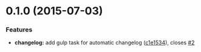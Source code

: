 <a name="0.1.0"></a>
# 0.1.0 (2015-07-03)


### Features

* **changelog:** add gulp task for automatic changelog ([c1e1534](https://github.com/gitawego/semantic-release-gitflow/commit/c1e1534)), closes [#2](https://github.com/gitawego/semantic-release-gitflow/issues/2)



